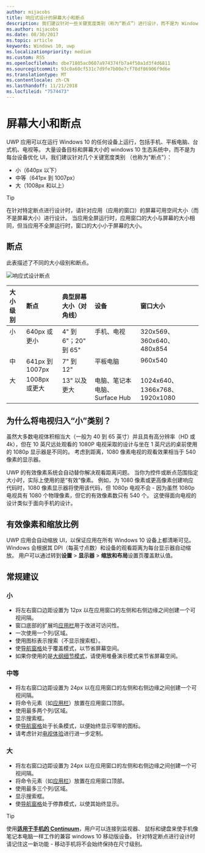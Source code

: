 ```yaml
---
author: mijacobs
title: 响应式设计的屏幕大小和断点
description: 我们建议针对一些关键宽度类别（称为“断点”）进行设计，而不是为 Windows 10 生态系统中的很多设备优化 UI。
ms.author: mijacobs
ms.date: 08/30/2017
ms.topic: article
keywords: Windows 10, uwp
ms.localizationpriority: medium
ms.custom: RS5
ms.openlocfilehash: dbe71805ac0607a974374fb7a4f50a1d3f4d6811
ms.sourcegitcommit: 93c0a60cf531c7d9fe7b00e7cf78df86906f9d6e
ms.translationtype: MT
ms.contentlocale: zh-CN
ms.lasthandoff: 11/21/2018
ms.locfileid: "7574473"
---
```

#  <a name="screen-sizes-and-breakpoints"></a>屏幕大小和断点

UWP 应用可以在运行 Windows 10 的任何设备上运行，包括手机、平板电脑、台式机、电视等。 大量设备目标和屏幕大小的 windows 10 生态系统中，而不是为每台设备优化 UI，我们建议针对几个关键宽度类别 （也称为"断点"）： 
- 小（640px 以下）
- 中等（641px 到 1007px）
- 大（1008px 和以上）

> [!TIP]
> 在针对特定断点进行设计时，请针对应用（应用的窗口）的屏幕可用空间大小（而不是屏幕大小）进行设计。 当应用全屏运行时，应用窗口的大小与屏幕的大小相同，但当应用不全屏运行时，窗口的大小小于屏幕的大小。

## <a name="breakpoints"></a>断点
此表描述了不同的大小级别和断点。

![响应式设计断点](images/breakpoints/size-classes.svg)

<table>
<thead>
<tr class="header">
<th align="left">大小级别</th>
<th align="left">断点</th>
<th align="left">典型屏幕大小（对角线）</th>
<th align="left">设备</th>
<th align="left">窗口大小</th>
</tr>
</thead>
<tbody>
<tr class="even">
<td style="vertical-align:top;">小</td>
<td style="vertical-align:top;">640px 或更小</td>
<td style="vertical-align:top;">4&quot; 到 6&quot;；20&quot; 到 65&quot;</td>
<td style="vertical-align:top;">手机、电视</td>
<td style="vertical-align:top;">320x569、360x640、480x854</td>
</tr>
<tr class="odd">
<td style="vertical-align:top;">中</td>
<td style="vertical-align:top;">641px 到 1007px</td>
<td style="vertical-align:top;">7&quot; 到 12&quot;</td>
<td style="vertical-align:top;">平板电脑</td>
<td style="vertical-align:top;">960x540</td>
</tr>
<tr class="even">
<td style="vertical-align:top;">大</td>
<td style="vertical-align:top;">1008px 或更大</td>
<td style="vertical-align:top;">13&quot; 以及更大</td>
<td style="vertical-align:top;">电脑、笔记本电脑、Surface Hub</td>
<td style="vertical-align:top;">1024x640、1366x768、1920x1080</td>
</tr>
</tbody>
</table>

## <a name="why-are-tvs-considered-small"></a>为什么将电视归入“小”类别？ 

虽然大多数电视体积相当大（一般为 40 到 65 英寸）并且具有高分辨率（HD 或 4k），但在 10 英尺远处观看的 1080P 电视采取的设计与坐在 1 英尺远的桌前使用的 1080p 显示器是不同的。 考虑到距离，1080 像素电视的观看效果相当于 540 像素的显示器。

UWP 的有效像素系统会自动替你解决观看距离问题。 当你为控件或断点范围指定大小时，实际上使用的是“有效”像素。 例如，为 1080 像素或更高像素创建响应代码时，1080 像素显示器将使用该代码，但 1080p 电视不会 - 因为虽然 1080p 电视具有 1080 个物理像素，但它的有效像素数只有 540 个。 这使得面向电视的设计类似于面向手机的设计。

## <a name="effective-pixels-and-scale-factor"></a>有效像素和缩放比例

UWP 应用会自动缩放 UI，以保证应用在所有 Windows 10 设备上都清晰可见。 Windows 会根据其 DPI（每英寸点数）和设备的观看距离为每台显示器自动缩放。 用户可以通过转到**设置** > **显示器** > **缩放和布局**设置页覆盖默认值。 


## <a name="general-recommendations"></a>常规建议

### <a name="small"></a>小
- 将左右窗口边距设置为 12px 以在应用窗口的左侧和右侧边缘之间创建一个可视间隔。
- 窗口底部的扩展坞[应用栏](../controls-and-patterns/app-bars.md)用于改进可访问性。
- 一次使用一个列/区域。
- 使用图标表示搜索（不显示搜索框）。
- 使[导航窗格](../controls-and-patterns/navigationview.md)处于覆盖模式，以节省屏幕空间。
- 如果你使用的是[大纲细节模式](../controls-and-patterns/master-details.md)，请使用堆叠演示模式来节省屏幕空间。

### <a name="medium"></a>中等
- 将左右窗口边距设置为 24px 以在应用窗口的左侧和右侧边缘之间创建一个可视间隔。
- 将命令元素（如[应用栏](../controls-and-patterns/app-bars.md)）放置在应用窗口顶部。
- 使用最多两个列/区域。
- 显示搜索框。
- 使[导航窗格](../controls-and-patterns/navigationview.md)处于长条模式，以便始终显示窄带的图标。
- 请考虑针对[电视体验](http://go.microsoft.com/fwlink/?LinkId=760736)进行进一步定制。

### <a name="large"></a>大
- 将左右窗口边距设置为 24px 以在应用窗口的左侧和右侧边缘之间创建一个可视间隔。
- 将命令元素（如[应用栏](../controls-and-patterns/app-bars.md)）放置在应用窗口顶部。
- 使用最多三个列/区域。
- 显示搜索框。
- 使[导航窗格](../controls-and-patterns/navigationview.md)处于停靠模式，以使其始终显示。

>[!TIP] 
> 使用[**适用于手机的 Continuum**](http://go.microsoft.com/fwlink/p/?LinkID=699431)，用户可以连接到监视器、 鼠标和键盘来使手机像笔记本电脑一样工作的兼容 windows 10 移动版设备。 针对特定断点进行设计时请记住这一新功能 - 移动手机将不会始终保持在尺寸级别。


